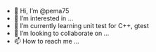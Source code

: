 - 👋 Hi, I’m @pema75
- 👀 I’m interested in ...
- 🌱 I’m currently learning unit test for C++, gtest
- 💞️ I’m looking to collaborate on ...
- 📫 How to reach me ...

<!---
pema75/pema75 is a ✨ special ✨ repository because its `README.md` (this file) appears on your GitHub profile.
You can click the Preview link to take a look at your changes.
--->
